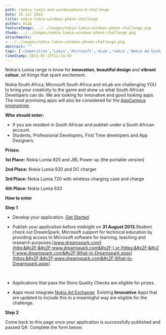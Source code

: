 ```yaml
---
path: /nokia-lumia-and-windowsphone-8-challenge
date: 15 Jul 2013
title: nokia-lumia-windows-phone-challenge
author: mlab
featureImage: ../../images/nokia-lumia-windows-phone-challenge.png
thumb: ../../images/nokia-lumia-windows-phone-challenge.png
attachments: 
- ../../images/nokia-lumia-windows-phone-challenge.png
abstract: ""
tags: ['competition','Lumia','Microsoft','mLab','nokia','Nokia Ad Exchange','Prizes','Windows Phone']
timeStamp: 2013-07-15T11:14:49
---
```


Nokia's Lumia range is know for **innovation**, **beautiful design** and **vibrant colour**, all things that spark excitement.

Nokia South Africa, Microsoft South Africa and mLab are challenging YOU to bring your creativity to the game and show us what South African Developers can do. We are looking for innovative and good looking apps. The most promising apps will also be considered for the [AppCampus programme](https:&#x2F;&#x2F;mlab.co.za&#x2F;appcampus_annoucement&#x2F;).

**Who should enter:**

*   If you are resident in South African and publish under a South African account.
*   Students, Professional Developers, First Time developers and App Designers.

**Prizes:**

**1st Place:** Nokia Lumia 920 and JBL Power up (the portable version)

**2nd Place:** Nokia Lumia 920 and DC charger

**3rd Place:** Nokia Lumia 720 with wireless charging case and charge

**4th Place:** Nokia Lumia 620

**How to enter**

**Step 1**

*   Develop your application. [Get Started](http:&#x2F;&#x2F;www.developer.nokia.com&#x2F;Develop&#x2F;Windows_Phone&#x2F;Getting_started&#x2F;)
*   Publish your application before midnight on **31 August 2013**.Student check out DreamSpark, Microsoft support for technical education by providing access to Microsoft software for learning, teaching and research purposes.[www.dreamspark.com](http:&#x2F;&#x2F;www.dreamspark.com&#x2F;) or [https:&#x2F;&#x2F;www.dreamspark.com&#x2F;What-Is-Dreamspark.aspx](https:&#x2F;&#x2F;www.dreamspark.com&#x2F;What-Is-Dreamspark.aspx)
    
    **[  
    ](http:&#x2F;&#x2F;www.developer.nokia.com&#x2F;Distribute&#x2F;Nokia_Store_guidelines.xhtml)**
    
*   Applications that pass the Store Quality Checks are eligible for prizes.
*   Apps must integrate [Nokia Ad Exchange](http:&#x2F;&#x2F;www.developer.nokia.com&#x2F;Distribute&#x2F;NAX&#x2F;)  Existing **Innovative** Apps that are updated to include this in a meaningful way are eligible for the challenge.

**Step 2**

Come back to this page once your application is successfully published and passed QA. Complete the form below:


